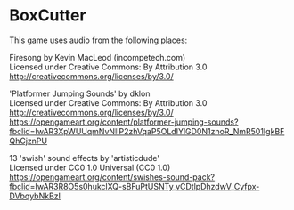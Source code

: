 # BoxCutter

This game uses audio from the following places:



Firesong by Kevin MacLeod (incompetech.com)  
Licensed under Creative Commons: By Attribution 3.0  
http://creativecommons.org/licenses/by/3.0/

'Platformer Jumping Sounds' by dklon  
Licensed under Creative Commons: By Attribution 3.0  
http://creativecommons.org/licenses/by/3.0/  
https://opengameart.org/content/platformer-jumping-sounds?fbclid=IwAR3XpWUUqmNvNlIP2zhVqaP5OLdIYlGD0N1znoR_NmR501IgkBFQhCjznPU

13 'swish' sound effects by 'artisticdude'  
Licensed under CC0 1.0 Universal (CC0 1.0)  
https://opengameart.org/content/swishes-sound-pack?fbclid=IwAR3R8O5s0hukclXQ-sBFuPtUSNTy_vCDtlpDhzdwV_Cyfpx-DVbqybNkBzI
